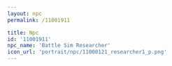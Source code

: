 ```yaml
---
layout: npc
permalink: /11001911

title: Npc
id: '11001911'
npc_name: 'Battle Sim Researcher'
icon_url: 'portrait/npc/11000121_researcher1_p.png'
---
```

